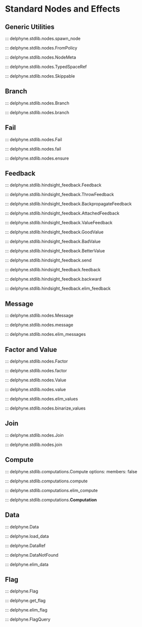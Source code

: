 # Standard Nodes and Effects

## Generic Utilities

::: delphyne.stdlib.nodes.spawn_node

::: delphyne.stdlib.nodes.FromPolicy

::: delphyne.stdlib.nodes.NodeMeta

::: delphyne.stdlib.nodes.TypedSpaceRef

::: delphyne.stdlib.nodes.Skippable

## Branch

::: delphyne.stdlib.nodes.Branch

::: delphyne.stdlib.nodes.branch

## Fail

::: delphyne.stdlib.nodes.Fail

::: delphyne.stdlib.nodes.fail

::: delphyne.stdlib.nodes.ensure

## Feedback

::: delphyne.stdlib.hindsight_feedback.Feedback

::: delphyne.stdlib.hindsight_feedback.ThrowFeedback

::: delphyne.stdlib.hindsight_feedback.BackpropagateFeedback

::: delphyne.stdlib.hindsight_feedback.AttachedFeedback

::: delphyne.stdlib.hindsight_feedback.ValueFeedback

::: delphyne.stdlib.hindsight_feedback.GoodValue

::: delphyne.stdlib.hindsight_feedback.BadValue

::: delphyne.stdlib.hindsight_feedback.BetterValue

::: delphyne.stdlib.hindsight_feedback.send

::: delphyne.stdlib.hindsight_feedback.feedback

::: delphyne.stdlib.hindsight_feedback.backward

::: delphyne.stdlib.hindsight_feedback.elim_feedback

## Message

::: delphyne.stdlib.nodes.Message

::: delphyne.stdlib.nodes.message

::: delphyne.stdlib.nodes.elim_messages

## Factor and Value

::: delphyne.stdlib.nodes.Factor

::: delphyne.stdlib.nodes.factor

::: delphyne.stdlib.nodes.Value

::: delphyne.stdlib.nodes.value

::: delphyne.stdlib.nodes.elim_values

::: delphyne.stdlib.nodes.binarize_values

## Join

::: delphyne.stdlib.nodes.Join

::: delphyne.stdlib.nodes.join

## Compute

::: delphyne.stdlib.computations.Compute
    options:
      members: false

::: delphyne.stdlib.computations.compute

::: delphyne.stdlib.computations.elim_compute

::: delphyne.stdlib.computations.__Computation__

## Data

::: delphyne.Data

::: delphyne.load_data

::: delphyne.DataRef

::: delphyne.DataNotFound

::: delphyne.elim_data

## Flag

::: delphyne.Flag

::: delphyne.get_flag

::: delphyne.elim_flag

::: delphyne.FlagQuery


